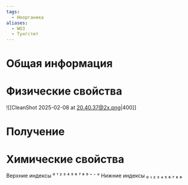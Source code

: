 ```yaml
---
tags:
  - Неорганика
aliases:
  - WO3
  - Тунгстит
---
```

# Общая информация
# Физические свойства
![[CleanShot 2025-02-08 at 20.40.37@2x.png|400]]
# Получение
# Химические свойства

Верхние индексы ⁰ ¹ ² ³ ⁴ ⁵ ⁶ ⁷ ⁸ ⁹ ⁺ ⁻ °
Нижние индексы ₀ ₁ ₂ ₃ ₄ ₅ ₆ ₇ ₈ ₉ 